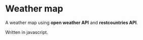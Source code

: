 # Weather map
A weather map using __open weather API__ and __restcountries API__. 

Written in javascript.